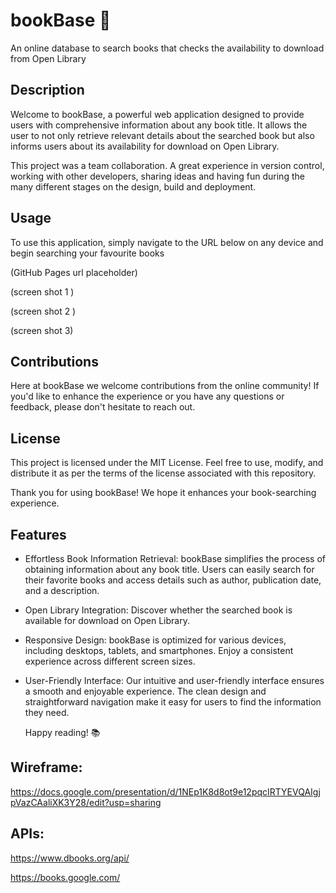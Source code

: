 
# bookBase 📕


An online database to search books that checks the availability to download from Open Library



## Description

Welcome to bookBase, a powerful web application designed to provide users with comprehensive information about any book title. It allows the user to not only retrieve relevant details about the searched book but also informs users about its availability for download on Open Library.

This project was a team collaboration. A great experience in version control, working with other developers, sharing ideas and having fun during the many different stages on the design, build and deployment.

## Usage

To use this application, simply navigate to the URL below on any device and begin searching your favourite books 

(GitHub Pages url placeholder)

(screen shot 1 )

(screen shot 2 )

(screen shot 3)


## Contributions

Here at bookBase we welcome contributions from the online community! If you'd like to enhance the experience or you have any questions or feedback, please don't hesitate to reach out.



## License

This project is licensed under the MIT License. Feel free to use, modify, and distribute it as per the terms of the license associated with this repository.

Thank you for using bookBase! We hope it enhances your book-searching experience. 


## Features 

 - Effortless Book Information Retrieval: bookBase simplifies the process of obtaining information about any book title. Users can easily search for their favorite books and access details such as author, publication date, and a description.

 - Open Library Integration: Discover whether the searched book is available for download on Open Library.
 
 - Responsive Design: bookBase is optimized for various devices, including desktops, tablets, and smartphones. Enjoy a consistent experience across different screen sizes.

 - User-Friendly Interface: Our intuitive and user-friendly interface ensures a smooth and enjoyable experience. The clean design and straightforward navigation make it easy for users to find the information they need.

    Happy reading! 📚  


## Wireframe:

 
 https://docs.google.com/presentation/d/1NEp1K8d8ot9e12pqcIRTYEVQAIgjpVazCAaliXK3Y28/edit?usp=sharing


## APIs: 

https://www.dbooks.org/api/

 https://books.google.com/
